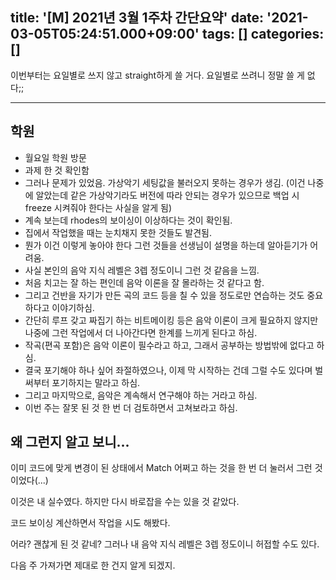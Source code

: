 title: '[M] 2021년 3월 1주차 간단요약'
date: '2021-03-05T05:24:51.000+09:00'
tags: []
categories: []
---
이번부터는 요일별로 쓰지 않고 straight하게 쓸 거다.
요일별로 쓰려니 정말 쓸 게 없다;;

----
## 학원
* 월요일 학원 방문
* 과제 한 것 확인함
* 그러나 문제가 있었음. 가상악기 세팅값을 불러오지 못하는 경우가 생김. (이건 나중에 알았는데 같은 가상악기라도 버전에 따라 안되는 경우가 있으므로 백업 시 freeze 시켜줘야 한다는 사실을 알게 됨)
* 계속 보는데 rhodes의 보이싱이 이상하다는 것이 확인됨.
* 집에서 작업했을 때는 눈치채지 못한 것들도 발견됨.
* 뭔가 이건 이렇게 놓아야 한다 그런 것들을 선생님이 설명을 하는데 알아듣기가 어려움.
* 사실 본인의 음악 지식 레벨은 3렙 정도이니 그런 것 같음을 느낌.
* 처음 치고는 잘 하는 편인데 음악 이론을 잘 몰라하는 것 같다고 함.
* 그리고 건반을 자기가 만든 곡의 코드 등을 칠 수 있을 정도로만 연습하는 것도 중요하다고 이야기하심.
* 간단히 루프 갖고 짜집기 하는 비트메이킹 등은 음악 이론이 크게 필요하지 않지만 나중에 그런 작업에서 더 나아간다면 한계를 느끼게 된다고 하심.
* 작곡(편곡 포함)은 음악 이론이 필수라고 하고, 그래서 공부하는 방법밖에 없다고 하심.
* 결국 포기해야 하나 싶어 좌절하였으나, 이제 막 시작하는 건데 그럴 수도 있다며 벌써부터 포기하지는 말라고 하심.
* 그리고 마지막으로, 음악은 계속해서 연구해야 하는 거라고 하심.
* 이번 주는 잘못 된 것 한 번 더 검토하면서 고쳐보라고 하심.

## 왜 그런지 알고 보니...
이미 코드에 맞게 변경이 된 상태에서 Match 어쩌고 하는 것을 한 번 더 눌러서 그런 것이었다(...)

이것은 내 실수였다. 하지만 다시 바로잡을 수는 있을 것 같았다.

코드 보이싱 계산하면서 작업을 시도 해봤다.

어라? 괜찮게 된 것 같네? 그러나 내 음악 지식 레벨은 3렙 정도이니 허접할 수도 있다.

다음 주 가져가면 제대로 한 건지 알게 되겠지.